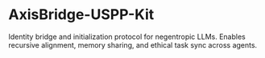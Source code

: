 # AxisBridge-USPP-Kit
Identity bridge and initialization protocol for negentropic LLMs. Enables recursive alignment, memory sharing, and ethical task sync across agents.
